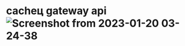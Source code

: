 # cacheц gateway api![Screenshot from 2023-01-20 03-24-38](https://user-images.githubusercontent.com/68658609/213594627-1763ada6-4071-4210-a7c5-392e5f7dc912.png)
